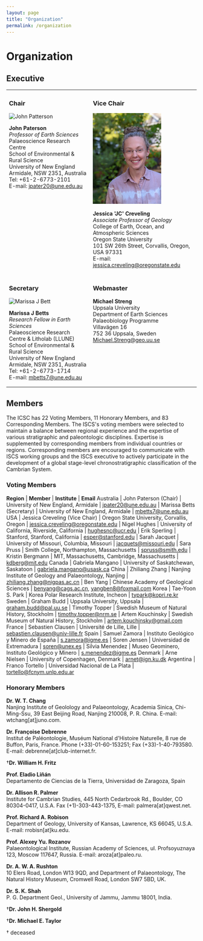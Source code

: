 ```yaml
---
layout: page
title: "Organization"
permalink: /organization
---
```


# Organization

## Executive

<style>
    table.layout td {
        vertical-align: top;
    }
</style>
<table class="layout">
    <tr>
        <td>
            <h3>Chair</h3>
            <img src="images/person-paterson.jpg" alt="John Patterson" />  
            <p>
                <strong>John Paterson</strong><br />
                <em>Professor of Earth Sciences</em><br />
                Palaeoscience Research Centre<br />
                School of Environmental & Rural Science<br />
                University of New England<br />
                Armidale, NSW 2351, Australia<br />
                Tel: +61-2-6773-2101<br />
                E-mail: <a href="jpater20@une.edu.au">jpater20@une.edu.au</a>
            </p>
        </td>
        <td>
            <h3>Vice Chair</h3>
            <img src="images/person-creveling.jpg" alt="Jessica Creveling" />  
            <p>
                <strong>Jessica 'JC' Creveling</strong><br />
                <em>Associate Professor of Geology</em><br />
                College of Earth, Ocean, and Atmospheric Sciences<br />
                Oregon State University<br />
                101 SW 26th Street, Corvallis, Oregon, USA 97331<br />
                E-mail: <a href="jessica.creveling@oregonstate.edu">jessica.creveling@oregonstate.edu</a>
            </p>
        </td>
    </tr>
    <tr>
        <td>
            <h3>Secretary</h3>
            <img src="images/person-betts.jpg" alt="Marissa J Bett" />  
            <p>
                <strong>Marissa J Betts</strong><br />
                <em>Research Fellow in Earth Sciences</em><br />
                Palaeoscience Research Centre & Litholab (LLUNE)<br />
                School of Environmental & Rural Science<br />
                University of New England<br />
                Armidale, NSW 2351, Australia<br />
                Tel: +61-2-6773-1714<br />
                E-mail: <a href="mbetts7@une.edu.au">mbetts7@une.edu.au</a>  
            </p>
        </td>
        <td>
            <p>        
                <h3>Webmaster</h3>
                <strong>Michael Streng</strong><br />
                Uppsala University<br />
                Department of Earth Sciences<br />
                Palaeobiology Programme<br />
                Villavägen 16<br />
                752 36 Uppsala, Sweden<br />
                <a href="Michael.Streng@geo.uu.se">Michael.Streng@geo.uu.se</a>
            </p>
        </td>
    </tr>
</table>


## Members

The ICSC has 22 Voting Members, 11 Honorary Members, and 83 Corresponding Members. The ISCS's voting members were selected to maintain a balance between regional experience and the expertise of various stratigraphic and paleontologic disciplines. Expertise is supplemented by corresponding members from individual countries or regions. Corresponding members are encouraged to communicate with ISCS working groups and the ISCS executive to actively participate in the development of a global stage-level chronostratigraphic classification of the Cambrian System.

### Voting Members

**Region** | **Member** | **Institute** | **Email**
Australia | John Paterson (Chair) | University of New England, Armidale | <jpater20@une.edu.au>
 | Marissa Betts (Secretary) | University of New England, Armidale | <mbetts7@une.edu.au>
USA | Jessica Creveling (Vice Chair) | Oregon State University, Corvallis, Oregon | <jessica.creveling@oregonstate.edu>
 | Nigel Hughes | University of California, Riverside, California | <hughesnc@ucr.edu>
 | Erik Sperling | Stanford, Stanford, California | <esper@stanford.edu>
 | Sarah Jacquet | University of Missouri, Columbia, Missouri | <jacquets@missouri.edu>
 | Sara Pruss | Smith College, Northampton, Massachusetts | <spruss@smith.edu>
 | Kristin Bergmann | MIT, Massachusetts, Cambridge, Massachusetts | <kdberg@mit.edu>
Canada | Gabriela Mangano | University of Saskatchewan, Saskatoon | <gabriela.mangano@usask.ca>
China | Zhiliang Zhang | Nanjing Institute of Geology and Palaeontology, Nanjing | <zhiliang.zhang@nigpas.ac.cn>
 | Ben Yang | Chinese Academy of Geological Sciences | <benyang@cags.ac.cn>, <yangben8@foxmail.com>
Korea | Tae-Yoon S. Park | Korea Polar Research Institute, Incheon | <typark@kopri.re.kr>
Sweden | Graham Budd | Uppsala University, Uppsala | <graham.budd@pal.uu.se>
 | Timothy Topper | Swedish Museum of Natural History, Stockholm | <timothy.topper@nrm.se>
 | Artem Kouchinsky | Swedish Museum of Natural History, Stockholm | <artem.kouchinsky@gmail.com>
France | Sebastien Clausen | Université de Lille, Lille | <sebastien.clausen@univ-lille.fr>
Spain | Samuel Zamora | Instituto Geológico y Minero de España | <s.zamora@igme.es>
 | Soren Jensen | Universidad de Extremadura | <soren@unex.es>
 | Silvia Menendez | Museo Geominero, Instituto Geológico y Minero | <s.menendez@igme.es>
Denmark | Arne Nielsen | University of Copenhagen, Denmark | <arnet@ign.ku.dk>
Argentina | Franco Tortello | Universidad Nacional de La Plata | <tortello@fcnym.unlp.edu.ar>


### Honorary Members
 
**Dr. W. T. Chang**  
Nanjing Institute of Geolology and Palaeontology, Academia Sinica, Chi-Ming-Ssu, 39 East Beijing Road, Nanjing 210008, P. R. China. E-mail: wtchang[at]juno.com.

**Dr. Françoise Debrenne**  
Institut de Paléontologie, Muséum National d'Histoire Naturelle, 8 rue de Buffon, Paris, France. Phone (+33)-01-60-153251; Fax (+33)-1-40-793580. E-mail: debrenne[at]club-internet.fr.

†**Dr. William H. Fritz**  

**Prof. Eladio Liñán**  
Departamento de Ciencias de la Tierra, Universidad de Zaragoza, Spain

**Dr. Allison R. Palmer**  
Institute for Cambrian Studies, 445 North Cedarbrook Rd., Boulder, CO 80304-0417, U.S.A. Fax (+1)-303-443-1375, E-mail: palmera[at]qwest.net.

**Prof. Richard A. Robison**  
Department of Geology, University of Kansas, Lawrence, KS 66045, U.S.A.
E-mail: rrobisn[at]ku.edu.

**Prof. Alexey Yu. Rozanov**  
Palaeontological Institute, Russian Academy of Sciences, ul. Profsoyuznaya 123, Moscow 117647, Russia. E-mail: aroza[at]paleo.ru.

**Dr. A. W. A. Rushton**  
10 Elers Road, London W13 9QD, and Department of Palaeontology, The Natural History Museum, Cromwell Road, London SW7 5BD, UK.

**Dr. S. K. Shah**  
P. G. Department Geol., University of Jammu, Jammu 18001, India.

†**Dr. John H. Shergold**  

†**Dr. Michael E. Taylor**  
 
† deceased
 